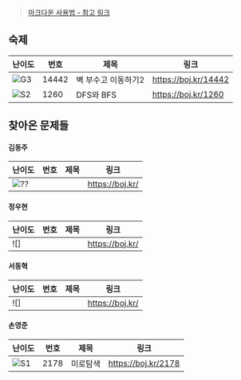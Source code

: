 > [마크다운 사용법 - 참고 링크](https://gist.github.com/ihoneymon/652be052a0727ad59601)

<!-- 문제 템플릿

| 난이도 | 번호 | 제목 | 링크             |
| ------ | ---- | ---- | ---------------- |
| ![??]  | -    | -    | https://boj.kr/- |

-->

## 숙제

| 난이도 | 번호  | 제목                | 링크                 |
| ------ | ----- | ------------------- | -------------------- |
| ![G3]  | 14442 | 벽 부수고 이동하기2 | https://boj.kr/14442 |
| ![S2]  | 1260  | DFS와 BFS           | https://boj.kr/1260  |

## 찾아온 문제들

<!--

#### 민기홍

기홍아 행복해라...

| 난이도 | 번호 | 제목 | 링크               |
| ------ | ---- | ---- | ------------------ |
| ![S3]  | -    | -    | <https://boj.kr/-> |

-->

#### 김동주

| 난이도 | 번호 | 제목 | 링크            |
| ------ | ---- | ---- | --------------- |
| ![??]  |      |      | https://boj.kr/ |

#### 정우현

| 난이도 | 번호 | 제목 | 링크            |
| ------ | ---- | ---- | --------------- |
| ![]    |      |      | https://boj.kr/ |

#### 서동혁

| 난이도 | 번호 | 제목 | 링크            |
| ------ | ---- | ---- | --------------- |
| ![]    |      |      | https://boj.kr/ |

#### 손영준

| 난이도 | 번호 | 제목 | 링크            |
| ------ | ---- | ---- | --------------- |
| ![S1]    |2178      |미로탐색      | https://boj.kr/2178 |

<!-- solved.ac 문제 난이도 별 태그 이미지 -->

[P1]: https://d2gd6pc034wcta.cloudfront.net/tier/20.svg
[P2]: https://d2gd6pc034wcta.cloudfront.net/tier/19.svg
[P3]: https://d2gd6pc034wcta.cloudfront.net/tier/18.svg
[P4]: https://d2gd6pc034wcta.cloudfront.net/tier/17.svg
[P5]: https://d2gd6pc034wcta.cloudfront.net/tier/16.svg
[G1]: https://d2gd6pc034wcta.cloudfront.net/tier/15.svg
[G2]: https://d2gd6pc034wcta.cloudfront.net/tier/14.svg
[G3]: https://d2gd6pc034wcta.cloudfront.net/tier/13.svg
[G4]: https://d2gd6pc034wcta.cloudfront.net/tier/12.svg
[G5]: https://d2gd6pc034wcta.cloudfront.net/tier/11.svg
[S1]: https://d2gd6pc034wcta.cloudfront.net/tier/10.svg
[S2]: https://d2gd6pc034wcta.cloudfront.net/tier/9.svg
[S3]: https://d2gd6pc034wcta.cloudfront.net/tier/8.svg
[S4]: https://d2gd6pc034wcta.cloudfront.net/tier/7.svg
[S5]: https://d2gd6pc034wcta.cloudfront.net/tier/6.svg
[??]: https://d2gd6pc034wcta.cloudfront.net/tier/0.svg
